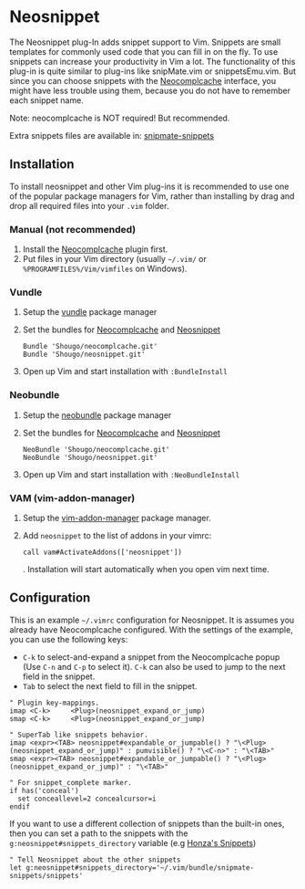 Neosnippet
==========

The Neosnippet plug-In adds snippet support to Vim. Snippets are
small templates for commonly used code that you can fill in on the
fly. To use snippets can increase your productivity in Vim a lot.
The functionality of this plug-in is quite similar to plug-ins like
snipMate.vim or snippetsEmu.vim. But since you can choose snippets with the
[Neocomplcache](https://github.com/Shougo/neocomplcache) interface, you might
have less trouble using them, because you do not have to remember each snippet
name.

Note: neocomplcache is NOT required! But recommended.

Extra snippets files are available in:
[snipmate-snippets](https://github.com/honza/snipmate-snippets)

Installation
------------

To install neosnippet and other Vim plug-ins it is recommended to use one of the
popular package managers for Vim, rather than installing by drag and drop all
required files into your `.vim` folder.

### Manual (not recommended)

1. Install the [Neocomplcache](https://github.com/Shougo/neocomplcache) plugin first.
2. Put files in your Vim directory (usually `~/.vim/` or
   `%PROGRAMFILES%/Vim/vimfiles` on Windows).

### Vundle 

1. Setup the [vundle](https://github.com/gmarik/vundle) package manager 
2. Set the bundles for [Neocomplcache](https://github.com/Shougo/neocomplcache) and [Neosnippet](https://github.com/Shougo/neosnippet) 

    ```
    Bundle 'Shougo/neocomplcache.git'
    Bundle 'Shougo/neosnippet.git'
    ```

3. Open up Vim and start installation with `:BundleInstall`

### Neobundle 

1. Setup the [neobundle](https://github.com/Shougo/neobundle.vim) package manager 
2. Set the bundles for [Neocomplcache](https://github.com/Shougo/neocomplcache) and [Neosnippet](https://github.com/Shougo/neosnippet) 

    ```
    NeoBundle 'Shougo/neocomplcache.git'
    NeoBundle 'Shougo/neosnippet.git'
    ```

3. Open up Vim and start installation with `:NeoBundleInstall`

### VAM (vim-addon-manager)

1. Setup the [vim-addon-manager](https://github.com/MarcWeber/vim-addon-manager) 
   package manager.
2. Add `neosnippet` to the list of addons in your vimrc:

    ```vim
    call vam#ActivateAddons(['neosnippet'])
    ```

    . Installation will start automatically when you open vim next time.

Configuration
-------------

This is an example `~/.vimrc` configuration for Neosnippet. It is assumes you
already have Neocomplcache configured. With the settings of the example, you
can use the following keys:

* `C-k` to select-and-expand a snippet from the Neocomplcache popup (Use `C-n`
  and `C-p` to select it). `C-k` can also be used to jump to the next field in
  the snippet.
* `Tab` to select the next field to fill in the snippet.

```vim
" Plugin key-mappings.
imap <C-k>     <Plug>(neosnippet_expand_or_jump)
smap <C-k>     <Plug>(neosnippet_expand_or_jump)

" SuperTab like snippets behavior.
imap <expr><TAB> neosnippet#expandable_or_jumpable() ? "\<Plug>(neosnippet_expand_or_jump)" : pumvisible() ? "\<C-n>" : "\<TAB>"
smap <expr><TAB> neosnippet#expandable_or_jumpable() ? "\<Plug>(neosnippet_expand_or_jump)" : "\<TAB>"

" For snippet_complete marker.
if has('conceal')
  set conceallevel=2 concealcursor=i
endif

```

If you want to use a different collection of snippets than the
built-in ones, then you can set a path to the snippets with
the `g:neosnippet#snippets_directory` variable (e.g [Honza's
Snippets](https://github.com/honza/snipmate-snippets))

```vim
" Tell Neosnippet about the other snippets
let g:neosnippet#snippets_directory='~/.vim/bundle/snipmate-snippets/snippets'
```

